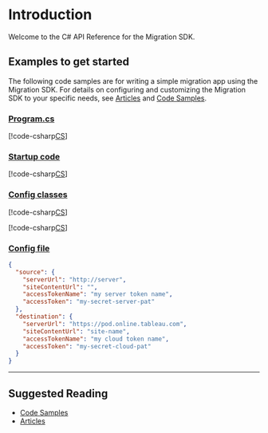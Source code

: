 # Introduction

Welcome to the C# API Reference for the Migration SDK.

## Examples to get started

The following code samples are for writing a simple migration app using the Migration SDK. For details on configuring and customizing the Migration SDK to your specific needs, see [Articles](~/articles/intro.md) and [Code Samples](~/samples/intro.md).

### [Program.cs](#tab/program-cs)

[!code-csharp[CS](../../../examples/Csharp.ExampleApplication/Program.cs#namespace)]

### [Startup code](#tab/startup-cde)

[!code-csharp[CS](../../../examples/Csharp.ExampleApplication/MyMigrationApplication.cs#namespace)]

### [Config classes](#tab/config-classes)

[!code-csharp[CS](../../../examples/Csharp.ExampleApplication/Config/MyMigrationApplicationOptions.cs#namespace)]

[!code-csharp[CS](../../../examples/Csharp.ExampleApplication/Config/EndpointOptions.cs#namespace)]

### [Config file](#tab/appsettings)

```json
{
  "source": {
    "serverUrl": "http://server",
    "siteContentUrl": "",
    "accessTokenName": "my server token name",
    "accessToken": "my-secret-server-pat"
  },
  "destination": {
    "serverUrl": "https://pod.online.tableau.com",
    "siteContentUrl": "site-name",
    "accessTokenName": "my cloud token name",
    "accessToken": "my-secret-cloud-pat"
  }  
}
```

---

## Suggested Reading

- [Code Samples](~/samples/intro.md)
- [Articles](~/articles/intro.md)

